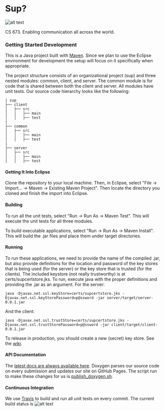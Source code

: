 # Sup?

![alt text](https://travis-ci.org/or-drop-tables-team/sup.svg?branch=master "Build Status")

CS 673. Enabling communication all across the world.

### Getting Started Development
This is a Java project built with [Maven](https://maven.apache.org/). Since we plan
to use the Eclipse environment for development the setup will focus on it specifically
when appropriate.

The project structure consists of an organizational project (sup) and three nested modules:
common, client, and server. The common module is for code that is shared between both the client
and server. All modules have unit tests. Our source code hierarchy looks like the following:

    | sup
    ├── client
    │   ├── src
    │   │   ├── main
    │   │   ├── test
    |
    ├── common
    │   ├── src
    │   │   ├── main
    │   │   ├── test
    |
    ├── server
    │   ├── src
    │   │   ├── main
    │   │   ├── test

#### Getting It Into Eclipse
Clone the repository to your local machine. Then, in Eclipse, select
"File -> Import... -> Maven -> Existing Maven Project". Then locate the directory you
cloned and finish the import into Eclipse.

#### Building
To run all the unit tests, select "Run -> Run As -> Maven Test". This will
execute the unit tests for all three modules.

To build executable applications, select "Run -> Run As -> Maven Install". This
will build the .jar files and place them under target directories.

#### Running
To run these applications, we need to provide the name of the compiled .jar, but
also provide definitions for the location and password of the key stores that is
being used (for the server) or the key store that is trusted (for the
clients). The included keystore (not really trustworthy) is at
certs/supcertstore.jks. To run, execute java with the proper definitions and
providing the .jar as an argument. For the server:

    java -Djavax.net.ssl.keyStore=certs/supcertstore.jks -Djavax.net.ssl.keyStorePassword=p@ssword -jar server/target/server-0.0.1.jar

And the client:

    java -Djavax.net.ssl.trustStore=certs/supcertstore.jks -Djavax.net.ssl.trustStorePassword=p@ssword -jar client/target/client-0.0.1.jar

To release in production, you should create a new (secret) key store. See the
[wiki](https://github.com/or-drop-tables-team/sup/wiki/Crypto).

#### API Documentation
The [latest docs are always available here](http://or-drop-tables-team.github.io/sup/annotated.html).
Doxygen parses our source code on every submission and updates our site on GitHub Pages.
The script run to make these changes for us is [publish_doxygen.sh](https://github.com/or-drop-tables-team/sup/blob/master/publish_doxygen.sh).

#### Continuous Integration
We use [Travis](https://travis-ci.org/or-drop-tables-team/sup.svg?branch=master) to build and run
all unit tests on every commit.
The current build status is ![alt text](https://travis-ci.org/or-drop-tables-team/sup.svg?branch=master "Build Status")
